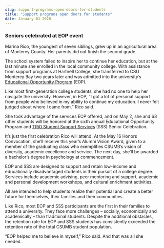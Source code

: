 ```yaml
---
slug: support-programs-open-doors-for-students
title: "Support programs open doors for students"
date: January 01 2020
---
```


 
<h3>Seniors celebrated at EOP event</h3>
<p>
  Marina Rico, the youngest of seven siblings, grew up in an agricultural area
  of Monterey County. Her parents did not finish the second grade.
</p>
<p>
  The school system failed to inspire her to continue her education, but at the
  last minute she enrolled in the local community college. With assistance from
  support programs at Hartnell College, she transferred to CSU Monterey Bay two
  years later and was admitted into the university’s
  <a
    href="https://eosp.csumb.edu/educational-opportunity-program?_csumbsearch=EOP"
    >Educational Opportunity Program</a
  >
  (EOP).
</p>
<p>
  Like most first-generation college students, she had no one to help her
  navigate the university. However, in EOP, “I got a lot of personal support
  from people who believed in my ability to continue my education. I never felt
  judged about where I came from.” Rico said.
</p>
<p>
  She took advantage of the services EOP offered, and on May 2, she and 63 other
  students will be honored at the sixth annual Educational Opportunity Program
  and
  <a href="https://eosp.csumb.edu/trio-student-support-services-sss"
    >TRiO Student Support Services</a
  >
  (SSS) Senior Celebration.
</p>
<p>
  It’s just the first celebration Rico will attend. At the May 16 Honors
  Convocation, she’ll receive this year’s Alumni Vision Award, given to a member
  of the graduating class who exemplifies CSUMB’s vision of diversity, academic
  excellence and service. The next day, she’ll be awarded a bachelor’s degree in
  psychology at commencement.
</p>
<p>
  EOP and SSS are designed to support and retain low-income and educationally
  disadvantaged students in their pursuit of a college degree. Services include
  academic advising, peer mentoring and support, academic and personal
  development workshops, and cultural enrichment activities.
</p>
<p>
  All are intended to help students realize their potential and create a better
  future for themselves, their families and their communities.
</p>
<p>
  Like Rico, most EOP and SSS participants are the first in their families to
  attend a university. They face more challenges – socially, economically and
  academically – than traditional students. Despite the additional obstacles,
  the retention rate for EOP and SSS students has consistently exceeded the
  retention rate of the total CSUMB student population.
</p>
<p>
  “EOP helped me to believe in myself,” Rico said. And that was all she needed.
</p>
 
